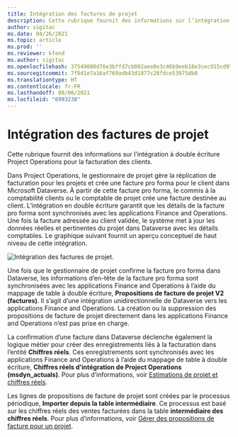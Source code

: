 ```yaml
---
title: Intégration des factures de projet
description: Cette rubrique fournit des informations sur l’intégration à double écriture Project Operations pour la facturation des clients.
author: sigitac
ms.date: 04/26/2021
ms.topic: article
ms.prod: ''
ms.reviewer: kfend
ms.author: sigitac
ms.openlocfilehash: 37549080d76e3bffd7cb002aee8e3c46b9eeb18e3cec915cd971881b69747534
ms.sourcegitcommit: 7f8d1e7a16af769adb43d1877c28fdce53975db8
ms.translationtype: HT
ms.contentlocale: fr-FR
ms.lasthandoff: 08/06/2021
ms.locfileid: "6993238"
---
```

# <a name="project-invoice-integration"></a>Intégration des factures de projet

Cette rubrique fournit des informations sur l’intégration à double écriture Project Operations pour la facturation des clients.

Dans Project Operations, le gestionnaire de projet gère la réplication de facturation pour les projets et crée une facture pro forma pour le client dans Microsoft Dataverse. À partir de cette facture pro forma, le commis à la comptabilité clients ou le comptable de projet crée une facture destinée au client. L’intégration en double écriture garantit que les détails de la facture pro forma sont synchronisés avec les applications Finance and Operations. Une fois la facture adressée au client validée, le système met à jour les données réelles et pertinentes du projet dans Dataverse avec les détails comptables. Le graphique suivant fournit un aperçu conceptuel de haut niveau de cette intégration.

   ![Intégration des factures de projet.](./media/DW5Invoicing.png)

Une fois que le gestionnaire de projet confirme la facture pro forma dans Dataverse, les informations d’en-tête de la facture pro forma sont synchronisées avec les applications Finance and Operations à l’aide du mappage de table à double écriture, **Propositions de facture de projet V2 (factures)**. Il s’agit d’une intégration unidirectionnelle de Dataverse vers les applications Finance and Operations. La création ou la suppression des propositions de facture de projet directement dans les applications Finance and Operations n’est pas prise en charge.

La confirmation d’une facture dans Dataverse déclenche également la logique métier pour créer des enregistrements liés à la facturation dans l’entité **Chiffres réels**. Ces enregistrements sont synchronisés avec les applications Finance and Operations à l’aide du mappage de table à double écriture, **Chiffres réels d’intégration de Project Operations (msdyn\_actuals)**. Pour plus d’informations, voir [Estimations de projet et chiffres réels](resource-dual-write-estimates-actuals.md). 

Les lignes de propositions de facture de projet sont créées par le processus périodique, **Importer depuis la table intermédiaire**. Ce processus est basé sur les chiffres réels des ventes facturées dans la table **intermédiaire des chiffres réels**. Pour plus d’informations, voir [Gérer des propositions de facture pour un projet](../invoicing/format-update-project-invoice-proposals.md#create-project-invoice-proposals). 
